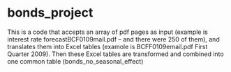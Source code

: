 # bonds_project
This is a code that accepts an array of pdf pages as input (example is interest rate forecastBCF0109mail.pdf – and there were 250 of them), and translates them into Excel tables (examole is BCFF0109email.pdf First Quarter 2009). Then these Excel tables are transformed and combined into one common table (bonds_no_seasonal_effect)
